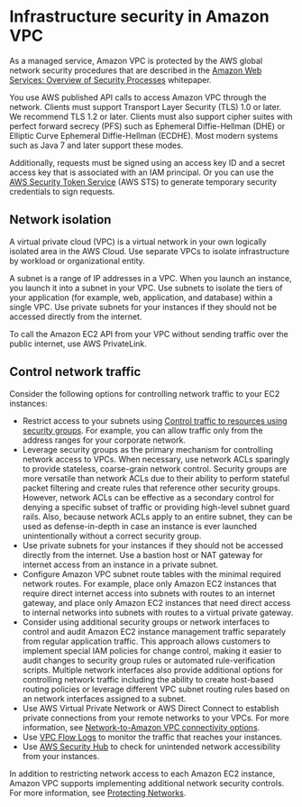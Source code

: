 # Infrastructure security in Amazon VPC<a name="infrastructure-security"></a>

As a managed service, Amazon VPC is protected by the AWS global network security procedures that are described in the [Amazon Web Services: Overview of Security Processes](https://d0.awsstatic.com/whitepapers/Security/AWS_Security_Whitepaper.pdf) whitepaper\.

You use AWS published API calls to access Amazon VPC through the network\. Clients must support Transport Layer Security \(TLS\) 1\.0 or later\. We recommend TLS 1\.2 or later\. Clients must also support cipher suites with perfect forward secrecy \(PFS\) such as Ephemeral Diffie\-Hellman \(DHE\) or Elliptic Curve Ephemeral Diffie\-Hellman \(ECDHE\)\. Most modern systems such as Java 7 and later support these modes\.

Additionally, requests must be signed using an access key ID and a secret access key that is associated with an IAM principal\. Or you can use the [AWS Security Token Service](https://docs.aws.amazon.com/STS/latest/APIReference/Welcome.html) \(AWS STS\) to generate temporary security credentials to sign requests\.

## Network isolation<a name="network-isolation"></a>

A virtual private cloud \(VPC\) is a virtual network in your own logically isolated area in the AWS Cloud\. Use separate VPCs to isolate infrastructure by workload or organizational entity\.

A subnet is a range of IP addresses in a VPC\. When you launch an instance, you launch it into a subnet in your VPC\. Use subnets to isolate the tiers of your application \(for example, web, application, and database\) within a single VPC\. Use private subnets for your instances if they should not be accessed directly from the internet\.

To call the Amazon EC2 API from your VPC without sending traffic over the public internet, use AWS PrivateLink\.

## Control network traffic<a name="control-network-traffic"></a>

Consider the following options for controlling network traffic to your EC2 instances:
+ Restrict access to your subnets using [Control traffic to resources using security groups](VPC_SecurityGroups.md)\. For example, you can allow traffic only from the address ranges for your corporate network\.
+ Leverage security groups as the primary mechanism for controlling network access to VPCs\. When necessary, use network ACLs sparingly to provide stateless, coarse\-grain network control\. Security groups are more versatile than network ACLs due to their ability to perform stateful packet filtering and create rules that reference other security groups\. However, network ACLs can be effective as a secondary control for denying a specific subset of traffic or providing high\-level subnet guard rails\. Also, because network ACLs apply to an entire subnet, they can be used as defense\-in\-depth in case an instance is ever launched unintentionally without a correct security group\.
+ Use private subnets for your instances if they should not be accessed directly from the internet\. Use a bastion host or NAT gateway for internet access from an instance in a private subnet\.
+ Configure Amazon VPC subnet route tables with the minimal required network routes\. For example, place only Amazon EC2 instances that require direct internet access into subnets with routes to an internet gateway, and place only Amazon EC2 instances that need direct access to internal networks into subnets with routes to a virtual private gateway\.
+ Consider using additional security groups or network interfaces to control and audit Amazon EC2 instance management traffic separately from regular application traffic\. This approach allows customers to implement special IAM policies for change control, making it easier to audit changes to security group rules or automated rule\-verification scripts\. Multiple network interfaces also provide additional options for controlling network traffic including the ability to create host\-based routing policies or leverage different VPC subnet routing rules based on an network interfaces assigned to a subnet\.
+ Use AWS Virtual Private Network or AWS Direct Connect to establish private connections from your remote networks to your VPCs\. For more information, see [Network\-to\-Amazon VPC connectivity options](https://docs.aws.amazon.com/whitepapers/latest/aws-vpc-connectivity-options/network-to-amazon-vpc-connectivity-options.html)\.
+ Use [VPC Flow Logs](https://docs.aws.amazon.com/vpc/latest/userguide/flow-logs.html) to monitor the traffic that reaches your instances\.
+ Use [AWS Security Hub](http://aws.amazon.com/security-hub/) to check for unintended network accessibility from your instances\.

In addition to restricting network access to each Amazon EC2 instance, Amazon VPC supports implementing additional network security controls\. For more information, see [Protecting Networks](https://docs.aws.amazon.com/wellarchitected/latest/security-pillar/protecting-networks.html)\.